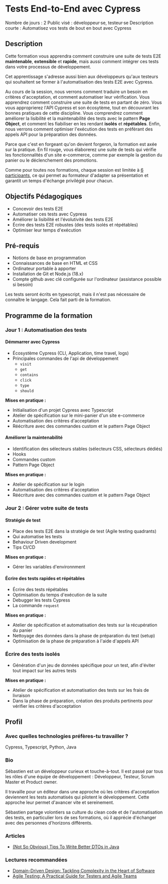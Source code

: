 # Tests End-to-End avec Cypress

Nombre de jours : 2
Public visé : développeur·se, testeur·se
Description courte : Automatisez vos tests de bout en bout avec Cypress


## Description

Cette formation vous apprendra comment construire une suite de tests E2E **maintenable**, **extensible** et **rapide**, mais aussi comment intégrer ces tests dans votre processus de développement. 

Cet apprentissage s'adresse aussi bien aux développeurs qu'aux testeurs qui souhaitent se former à l'automatisation des tests E2E avec Cypress.

Au cours de la session, nous verrons comment traduire un besoin en critères d'acceptation, et comment automatiser leur vérification. Vous apprendrez comment construire une suite de tests en partant de zéro. Vous vous approprierez l'API Cypress et son écosytème, tout en découvrant les bonnes pratiques de cette discipline. Vous comprendrez comment améliorer la lisibilité et la maintenabilité des tests avec le pattern **Page Object**, et comment les fiabiliser en les rendant **isolés** et **répétables**. Enfin, nous verrons comment optimiser l'exécution des tests en préférant des appels API pour la préparation des données.

Parce que c'est en forgeant qu'on devient forgeron, la formation est axée sur la pratique. En fil rouge, vous élaborerez une suite de tests qui vérifie les fonctionnalités d'un site e-commerce, comme par exemple la gestion du panier ou le déclenchement des promotions.

Comme pour toutes nos formations, chaque session est limitée à [6 participants](https://www.humancoders.com/pages/manifeste#taille-humaine), ce qui permet au formateur d'adapter sa présentation et garantit un temps d'échange privilégié pour chacun.


## Objectifs Pédagogiques

- Concevoir des tests E2E
- Automatiser ces tests avec Cypress
- Améliorer la lisibilité et l'évolutivité des tests E2E
- Écrire des tests E2E robustes (des tests isolés et répétables)
- Optimiser leur temps d'exécution


## Pré-requis

- Notions de base en programmation
- Connaissances de base en HTML et CSS
- Ordinateur portable à apporter
- Installation de Git et Node.js (18.x)
- Compte github avec clé configurée sur l'ordinateur (assistance possible si besoin)

Les tests seront écrits en typescript, mais il n'est pas nécessaire de connaître le langage. Cela fait parti de la formation.


## Programme de la formation

### Jour 1 : Automatisation des tests

#### Démmarrer avec Cypress

- Écosystème Cypress (CLI, Application, time travel, logs)
- Principales commandes de l'api de développement
  - `visit`
  - `get`
  - `contains`
  - `click`
  - `type`
  - `should`

**Mises en pratique :**
 - Initialisation d'un projet Cypress avec Typescript
 - Atelier de spécification sur le mini-panier d'un site e-commerce
 - Automatisation des critères d'acceptation
 - Réécriture avec des commandes custom et le pattern Page Object

#### Améliorer la maintenabilité
- Identification des sélecteurs stables (sélecteurs CSS, sélecteurs dédiés)
- Hooks
- Commandes custom
- Pattern Page Object

**Mises en pratique :**
 - Atelier de spécification sur le login
 - Automatisation des critères d'acceptation
 - Réécriture avec des commandes custom et le pattern Page Object
 
### Jour 2 : Gérer votre suite de tests

#### Stratégie de test
- Place des tests E2E dans la stratégie de test (Agile testing quadrants)
- Qui automatise les tests
- Behaviour Driven development
- Tips CI/CD

**Mises en pratique :**
 - Gérer les variables d'environnment

#### Écrire des tests rapides et répétables
- Écrire des tests répétables
- Optimisation du temps d'exécution de la suite
- Debugger les tests Cypress
- La commande `request`

**Mises en pratique :**
 - Atelier de spécification et automatisation des tests sur la récupération du panier
 - Nettoyage des données dans la phase de préparation du test (setup)
 - Optimisation de la phase de préparation à l'aide d'appels API


### Écrire des tests isolés
- Génération d'un jeu de données spécifique pour un test, afin d'éviter tout impact sur les autres tests

**Mises en pratique :**
 - Atelier de spécification et automatisation des tests sur les frais de livraison
 - Dans la phase de préparation, création des produits pertinents pour vérifier les critères d'acceptation


## Profil

### Avec quelles technologies préfères-tu travailler ?

Cypress, Typescript, Python, Java

### Bio

Sébastien est un développeur curieux et touche-à-tout. Il est passé par tous les rôles d'une équipe de développement : Développeur, Testeur, Scrum Master et Product owner.

Il travaille pour un éditeur dans une approche où les critères d'acceptation deviennent les tests automatisés qui pilotent le développement. Cette approche leur permet d'avancer vite et sereinement.

Sébastien partage volontiers sa culture du clean code et de l'automatisation des tests, en particulier lors de ses formations, où il apprécie d'échanger avec des personnes d'horizons différents.

### Articles

- [(Not So Obvious) Tips To Write Better DTOs in Java](https://medium.com/javarevisited/not-so-obvious-tips-to-write-better-dtos-in-java-c6116895b180)

### Lectures recommandées

- [Domain-Driven Design: Tackling Complexity in the Heart of Software](https://www.amazon.fr/Domain-Driven-Design-Tackling-Complexity-Software/dp/0321125215/)
- [Agile Testing: A Practical Guide for Testers and Agile Teams](https://www.amazon.fr/Agile-Testing-Practical-Guide-Testers/dp/0321534468/)

